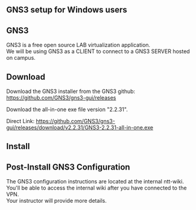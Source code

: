 GNS3 setup for Windows users
----------------------------

GNS3
----

GNS3 is a free open source LAB virtualization application.  
We will be using GNS3 as a CLIENT to connect to a GNS3 SERVER hosted on campus.  

Download
--------

Download the GNS3 installer from the GNS3 github: https://github.com/GNS3/gns3-gui/releases

Download the all-in-one exe file version "2.2.31".

Direct Link: https://github.com/GNS3/gns3-gui/releases/download/v2.2.31/GNS3-2.2.31-all-in-one.exe

Install
-------



Post-Install GNS3 Configuration
-------------------------------

The GNS3 configuration instructions are located at the internal ntt-wiki.  
You'll be able to access the internal wiki after you have connected to the VPN.  
Your instructor will provide more details.  

